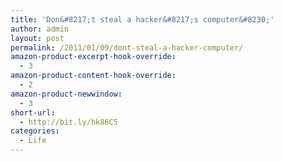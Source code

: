 ```yaml
---
title: 'Don&#8217;t steal a hacker&#8217;s computer&#8230;'
author: admin
layout: post
permalink: /2011/01/09/dont-steal-a-hacker-computer/
amazon-product-excerpt-hook-override:
  - 3
amazon-product-content-hook-override:
  - 2
amazon-product-newwindow:
  - 3
short-url:
  - http://bit.ly/hk86C5
categories:
  - Life
---
```

